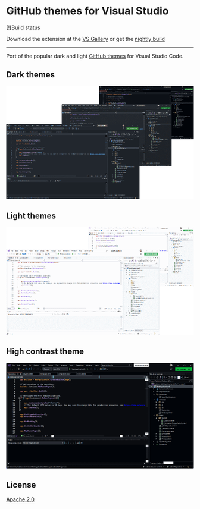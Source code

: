 # GitHub themes for Visual Studio

[![Build status

Download the extension at the
[VS Gallery](https://marketplace.visualstudio.com/items?itemName=MadsKristensen.GitHubThemes)
or get the
[nightly build](http://vsixgallery.com/extension/GitHubDarkTheme.869f0b49-f48e-4ba7-94dd-91368e3c8810/)

-------------------------------------------------

Port of the popular dark and light [GitHub themes](https://marketplace.visualstudio.com/items?itemName=GitHub.github-vscode-theme) for Visual Studio Code. 

## Dark themes

![Dark themes](art/dark-themes.png)

## Light themes

![Light themes](art/light-themes.png)

## High contrast theme

![High contrast](art/high-contrast.png)


## License
[Apache 2.0](LICENSE)

